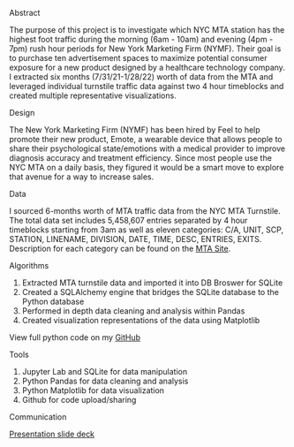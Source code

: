 Abstract

The purpose of this project is to investigate which NYC MTA station has the highest foot traffic during the morning (6am - 10am) and evening (4pm - 7pm) rush hour periods for New York Marketing Firm (NYMF). Their goal is to purchase ten advertisement spaces to maximize potential consumer exposure for a new product designed by a healthcare technology company. I extracted six months (7/31/21-1/28/22) worth of data from the MTA and leveraged individual turnstile traffic data against two 4 hour timeblocks and created multiple representative visualizations. 

Design

The New York Marketing Firm (NYMF) has been hired by Feel to help promote their new product, Emote, a wearable device that allows people to share their psychological state/emotions with a medical provider to improve diagnosis accuracy and treatment efficiency. Since most people use the NYC MTA on a daily basis, they figured it would be a smart move to explore that avenue for a way to increase sales. 

Data

I sourced 6-months worth of MTA traffic data from the NYC MTA Turnstile. The total data set includes 5,458,607 entries separated by 4 hour timeblocks starting from 3am as well as eleven categories: C/A, UNIT, SCP, STATION, LINENAME, DIVISION, DATE, TIME, DESC, ENTRIES, EXITS. Description for each category can be found on the [MTA Site](http://web.mta.info/developers/resources/nyct/turnstile/ts_Field_Description.txt).

Algorithms

1. Extracted MTA turnstile data and imported it into DB Broswer for SQLite
2. Created a SQLAlchemy engine that bridges the SQLite database to the Python database
3. Performed in depth data cleaning and analysis within Pandas
4. Created visualization representations of the data using Matplotlib

View full python code on my [GitHub](https://github.com/tesung/EDA-Project/blob/main/Project_Code.ipynb)

Tools

1. Jupyter Lab and SQLite for data manipulation
2. Python Pandas for data cleaning and analysis
3. Python Matplotlib for data visualization 
4. Github for code upload/sharing

Communication

[Presentation slide deck](https://github.com/tesung/EDA-Project/blob/main/PresentationSlideDeck.pdf)


